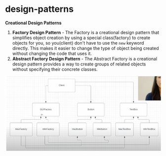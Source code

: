 # design-patterns
**Creational Design Patterns**
1. **Factory Design Pattern** - The Factory is a creational design pattern that simplifies object creation by using a special class(factory)
to create objects for you, so you(client) don't have to use the `new` keyword directly. This makes it easier to change the
type of object being created without changing the code that uses it.
2. **Abstract Factory Design Pattern** - The Abstract Factory is a creational design pattern provides a way to create groups of related
objects without specifying their concrete classes.

![img.png](img.png)
